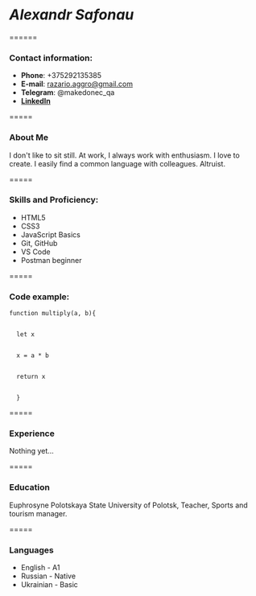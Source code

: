 # ***Alexandr Safonau***


======


### Contact information:

 - **Phone**: +375292135385
 - **E-mail**: razario.aggro@gmail.com
 - **Telegram**: @makedonec_qa
 - **[LinkedIn](https://www.linkedin.com/in/%D0%B0%D0%BB%D0%B5%D0%BA%D1%81%D0%B0%D0%BD%D0%B4%D1%80-%D1%81%D0%B0%D1%84%D0%BE%D0%BD%D0%BE%D0%B2-328351124/)**


=====
### About Me
I don't like to sit still. At work, I always work with enthusiasm. I love to create. I easily find a common language with colleagues. Altruist.


=====
### Skills and Proficiency:
 - HTML5 
 - CSS3
 - JavaScript Basics
 - Git, GitHub
 - VS Code
 - Postman beginner 


=====
### **Code example:**
```
function multiply(a, b){


  let x


  x = a * b


  return x 


  }
```


=====
### **Experience**
Nothing yet…


=====
### **Education**
Euphrosyne Polotskaya State University of Polotsk, Teacher, Sports and tourism manager.


=====
### **Languages**
* English - A1 
* Russian - Native
* Ukrainian - Basic